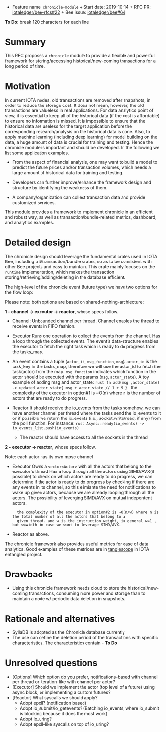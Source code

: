 + Feature name: `chronicle-module` + Start date: 2019-10-14 + RFC PR:
[iotaledger/bee-rfcs#22](https://github.com/iotaledger/bee-rfcs/pull/22) + Bee issue:
[iotaledger/bee#64](https://github.com/iotaledger/bee/issues/64)

**To Do**: break 120 characters for each line

# Summary

This RFC proposes a `chronicle` module to provide a flexible and powerful framework for storing/accessing
historical/new-coming transactions for a long period of time.

# Motivation

In current IOTA nodes, old transactions are removed after snapshots, in order to reduce the storage cost. It does not
mean, however, the old transactions are valueless in real applications. For data analytics point of view, it is
essential to keep all of the historical data (if the cost is affordable) to ensure no information is missed. It is
impossible to ensure that the historical data are useless for the target application before the corresponding
research/analysis on the historical data is done. Also, to apply machine learning (including deep learning) for model
building on the data, a huge amount of data is crucial for training and testing. Hence the chronicle module is important
and should be developed. In the following we list some application examples.

* From the aspect of financial analysis, one may want to build a model to predict the future prices and/or transaction
  volumes, which needs a large amount of historical data for training and testing.

* Developers can further improve/enhance the framework design and structure by identifying the weakness of them.

* A company/organization can collect transaction data and provide customized services.


This module provides a framework to implement chronicle in an efficient and robust way, as well as
transaction/bundle-related metrics, dashboard, and analytics examples.

# Detailed design

The chronicle design should leverage the fundamental crates used in IOTA Bee, including trit/transaction/bundle crates,
so as to be consistent with other Bee projects and easy to maintain. This crate mainly focuses on the `runtime`
implementation, which makes the transaction storing/retrieving/adding/deleting in the database efficient.

The high-level of the chronicle event (future type) we have two options for the flow loop: 

Please note: both options are based on shared-nothing-archiecture:

**1 -** **channel -> executor -> reactor**, whose specs follow.

* Channel: Unbounded channel per thread.  Channel enables the thread to receive events in FIFO fashion.

* Executor Runs one operation to collect the events from the channel.  Has a loop through the collected events.  The
  event’s data-structure enables the executor to fetch the right task which is ready to do progress from the tasks_map.
* An event contains a tuple (`actor_id`, `msg_function`, `msg`).  `actor_id` is the task_key in the tasks_map, therefore
  we will use the actor_id to fetch the task(actor) from the map.  `msg_function` indicates which function in the actor
  should be executed with the params (`msg`, `actor_state`). A toy example of adding msg and actor_state:
			```rust fn add(msg ,actor_state) -> updated_actor_state{ msg + actor_state // 1 + 9 } ``` the complexity of the
			executor in option#1 is ~O(n) where n is the number of actors that are ready to do progress.
 
* Reactor It should receive the io_events from the tasks somehow, we can have another channel per thread where the tasks
  send the io_events to it or if possible we return the io_events (i.e., socket.write/read, if any) from the poll
  function. For instance:
		```rust Async::ready(io_events) -> io_events_list.push(io_events) ```
	* The reactor should have access to all the sockets in the thread



**2 -** **executor -> reactor**, whose specs follow.

Note: each actor has its own mpsc channel

* Executor Owns a `vector<Actor>` with all the actors that belong to the executor's thread Has a loop through all the
  actors using SIMD/AVX(if possible) to check on which actors are ready to do progress, we can determine if the actor is
  ready to do progress by checking if there are any events in its channel, so this elimiante the need for notifications
  to wake up given actors, because we are already looping through all the actors.  The possibility of leverging SIMD/AVX
  on mutual indepentent actors.

		the complexity of the executor in option#2 is ~O(n/w) where n is the total number of all the actors that belong to a
		given thread. and w is the instruction weight, in general w=1 , but w=width in case we want to leverage SIMD/AVX.
* Reactor as above.


The chronicle framework also provides useful metrics for ease of data analytics. Good examples of these metrices are in
[tanglescope](https://github.com/iotaledger/entangled/tree/develop/tanglescope) in IOTA entangled project.


# Drawbacks
- Using this chronicle framework needs cloud to store the historical/new-coming transactions, consuming more power and
	storage than to maintain a node w/ periodic data deletion in snapshots. 

# Rationale and alternatives
- SyllaDB is adopted as the Chronicle database currently
- The use can define the deletion period of the transactions with specific characteristics. The characteristics contain
		- **To Do**

# Unresolved questions

- [Options] Which option do you prefer, notifications-based with channel per thread or iteration-like with channel per
	actor?
- [Executor] Should we implement the actor (top level of a future) using async block, or implementing a custom futures?
- [Reactor] What syscalls we should apply? 
	- Adopt epoll? (notification based)
	- Adopt io_submit/io_getevents? (Batching io_events, where io_submit is blocking because it does the most work)
	- Adopt Io_uring?
	- Adopt epoll-like syscalls on top of io_uring?
